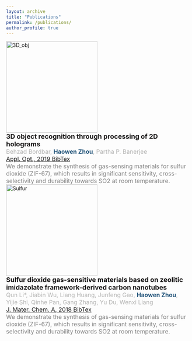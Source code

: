 ```yaml
---
layout: archive
title: "Publications"
permalink: /publications/
author_profile: true
---
```

<html>
<head>
<style>
div.pub {
  line-height: 120%;
}

<!-- .title-text {
    color: #186F65 ; /* Dark Green */
    font-size: 4; /* Font size of 4 */
}

.author-text {
    color: gray ; /* Dark Green */
    font-size: 3; /* Font size of 4 */
} -->


.publication {
  display: flex;
  align-items: center; /* Vertically center-align content */
}

.publication-image {
  margin-right: 10px;
}

.publication-details {
  flex-grow: 1; /* Expand to fill available space */
}

/* Apply your other CSS styles for fonts, colors, links, etc. as needed */


</style>
</head>
<body>


<!-- 4. Single-shot digital phase-shifting Moir\'{e} patterns for 3D topography ([link](10.1364/AO.404424) )


```
@article{Guo:21,
author = {Haiyun Guo and Haowen Zhou and Partha P. Banerjee},
journal = {Appl. Opt.},
number = {4},
pages = {A84--A92},
publisher = {Optica Publishing Group},
title = {Single-shot digital phase-shifting Moir\'{e} patterns for 3D topography},
volume = {60},
month = {Feb},
year = {2021},
url = {https://opg.optica.org/ao/abstract.cfm?URI=ao-60-4-A84},
doi = {10.1364/AO.404424},
}
```


3. 3D object recognition through processing of 2D holograms ([link](10.1364/AO.58.00G197))

```
@article{Zhou:19,
author = {Haowen Zhou and Xiaomeng Sui and Liangcai Cao and Partha P. Banerjee},
journal = {Appl. Opt.},
keywords = {Digital holography; Fresnel diffraction; Optical correlators; Pattern recognition; Position sensors; Structured light},
number = {34},
pages = {G177--G186},
publisher = {Optica Publishing Group},
title = {Digital correlation of computer-generated holograms for 3D face recognition},
volume = {58},
month = {Dec},
year = {2019},
url = {https://opg.optica.org/ao/abstract.cfm?URI=ao-58-34-G177},
doi = {10.1364/AO.58.00G177},
}
```

2. 3D object recognition through processing of 2D holograms ([link](10.1364/AO.58.00G197))

```

``` -->


<div class="publication">
  <div class="publication-image">
    <img src="https://raw.githubusercontent.com/hwzhou2020/hwzhou2020.github.io/master/_publications/3D_obj.jpg" alt="3D_obj" width="250" height="250">
  </div>
  <div class="publication-details">
    <font size="4">
      <span style="color: #191717;">
        <strong>
          3D object recognition through processing of 2D holograms
        </strong>
      </span>
    </font>
    <br>
    <font size="3">
      <span style="color: #B4B4B3;">
        Behzad Bordbar, <span style="color: #26577C;"><strong>Haowen Zhou</strong></span>, Partha P. Banerjee
      </span>
    </font>
    <br>
    <font size="3">
      <span style="color: #4F709C;">
        <a href="https://opg.optica.org/ao/abstract.cfm?URI=ao-58-34-G197">
          Appl. Opt., 2019
        </a>
        <a href="https://raw.githubusercontent.com/hwzhou2020/hwzhou2020.github.io/blob/master/_publications/3D_object.txt">
          BibTex
        </a>
      </span>
    </font>
    <br>
    <font size="3">
      <span style="color: gray;">
        We demonstrate the synthesis of gas-sensing materials for sulfur dioxide (ZIF-67), which results in significant sensitivity, cross-selectivity and durability towards SO2 at room temperature.
      </span>
    </font>
  </div>
</div>






<div class="publication">
  <div class="publication-image">
    <img src="https://raw.githubusercontent.com/hwzhou2020/hwzhou2020.github.io/master/_publications/Sulfur.png" alt="Sulfur" width="250" height="250">
  </div>
  <div class="publication-details">
    <font size="4">
      <span style="color: #191717;">
        <strong>
          Sulfur dioxide gas-sensitive materials based on zeolitic imidazolate framework-derived carbon nanotubes
        </strong>
      </span>
    </font>
    <br>
    <font size="3">
      <span style="color: #B4B4B3;">
        Qun Li*, Jiabin Wu, Liang Huang, Junfeng Gao, <span style="color: #26577C;"><strong>Haowen Zhou</strong></span>, Yijie Shi, Qinhe Pan, Gang Zhang, Yu Du, Wenxi Liang
      </span>
    </font>
    <br>
    <font size="3">
      <span style="color: #4F709C;">
        <a href="https://doi.org/10.1039/C8TA02036A">
          J. Mater. Chem. A, 2018
        </a>
        <a href="https://raw.githubusercontent.com/hwzhou2020/hwzhou2020.github.io/blob/master/_publications/Sulfur%20dioxide%20gas-sensitive.txt">
          BibTex
        </a>
      </span>
    </font>
    <br>
    <font size="3">
      <span style="color: gray;">
        We demonstrate the synthesis of gas-sensing materials for sulfur dioxide (ZIF-67), which results in significant sensitivity, cross-selectivity and durability towards SO2 at room temperature.
      </span>
    </font>
  </div>
</div>





<!-- {% if author.googlescholar %}
  You can also find my articles on <u><a href="{{https://scholar.google.com/citations?user=feZDslgAAAAJ&hl=en}}">my Google Scholar profile</a>.</u>
{% endif %}

{% include base_path %} -->

<!-- {% for post in site.publications reversed %}
  {% include archive-single.html %}
{% endfor %} -->
